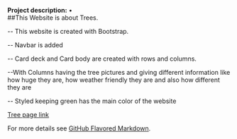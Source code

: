 
**Project description:** •	
##This Website is about Trees.

-- This website is created with Bootstrap.

-- Navbar is added

-- Card deck and Card body are created with rows and columns.

--With Columns having the tree pictures and giving different information like how huge they are, how weather friendly they are and also how different they are

-- Styled keeping green has the main color of the website 

[Tree page link](https://renujaishankar.github.io/Jan29thRepository/)

For more details see [GitHub Flavored Markdown](https://guides.github.com/features/mastering-markdown/).
